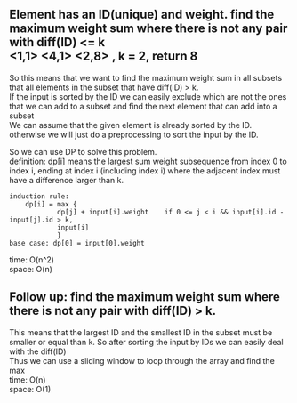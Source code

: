  ## Element has an ID(unique) and weight. find the maximum weight sum where there is not any pair with diff(ID) <= k<br><1,1> <4,1> <2,8> ,  k = 2, return 8
So this means that we want to find the maximum weight sum in all subsets that all elements in the subset that have diff(ID) > k.<br>
If the input is sorted by the ID we can easily exclude which are not the ones that we can add to a subset and find the next element that can add into a subset<br>
We can assume that the given element is already sorted by the ID. otherwise we will just do a preprocessing to sort the input by the ID.<br>

So we can use DP to solve this problem.<br>
definition: dp[i] means the largest sum weight subsequence from index 0 to index i, ending at index i (including index i) where the adjacent index must have a difference larger than k.

    induction rule: 
	    dp[i] = max {
		        dp[j] + input[i].weight    if 0 <= j < i && input[i].id - input[j].id > k,
		        input[i]
                }
    base case: dp[0] = input[0].weight

time: O(n^2)<br>
space: O(n)

## Follow up: find the maximum weight sum where there is not any pair with diff(ID) > k.
This means that the largest ID and the smallest ID in the subset must be smaller or equal than k.
So after sorting the input by IDs we can easily deal with the diff(ID)<br>
Thus we can use a sliding window to loop through the array and find the max<br>
time: O(n)<br>
space: O(1)